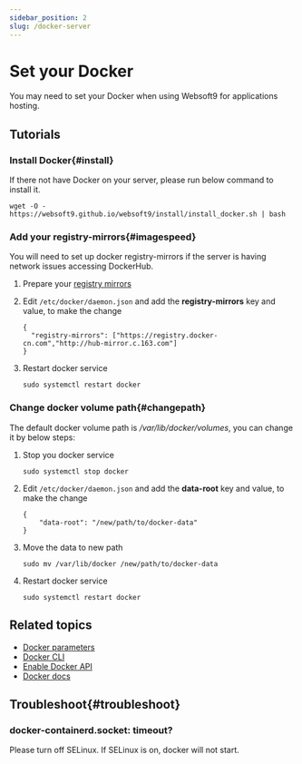 ```yaml
---
sidebar_position: 2
slug: /docker-server
---
```


# Set your Docker

You may need to set your Docker when using Websoft9 for applications hosting.     

## Tutorials


### Install Docker{#install}

If there not have Docker on your server, please run below command to install it.

```
wget -O - https://websoft9.github.io/websoft9/install/install_docker.sh | bash
```

### Add your registry-mirrors{#imagespeed}

You will need to set up docker registry-mirrors if the server is having network issues accessing DockerHub.  

1. Prepare your [registry mirrors](./software-repos#docker)

2. Edit `/etc/docker/daemon.json` and add the **registry-mirrors** key and value, to make the change
    ```
    {
      "registry-mirrors": ["https://registry.docker-cn.com","http://hub-mirror.c.163.com"]
    }
    ```

3. Restart docker service
   ```
   sudo systemctl restart docker
   ```

### Change docker volume path{#changepath}

The default docker volume path is */var/lib/docker/volumes*, you can change it by below steps:

1. Stop you docker service
   ```
   sudo systemctl stop docker
   ```

2. Edit `/etc/docker/daemon.json` and add the **data-root** key and value, to make the change
    ```
    {
        "data-root": "/new/path/to/docker-data"
    }
    ```
3. Move the data to new path
   ```
   sudo mv /var/lib/docker /new/path/to/docker-data
   ```

4. Restart docker service
   ```
   sudo systemctl restart docker
   ```

## Related topics

- [Docker parameters](./parameter#path)
- [Docker CLI](./parameter#cli)
- [Enable Docker API](https://docs.docker.com/reference/cli/dockerd/#daemon-socket-option)
- [Docker docs](https://docs.docker.com/)

## Troubleshoot{#troubleshoot}

### docker-containerd.socket: timeout?

Please turn off SELinux. If SELinux is on, docker will not start.    


